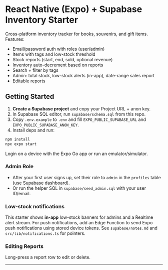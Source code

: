# React Native (Expo) + Supabase Inventory Starter

Cross-platform inventory tracker for books, souvenirs, and gift items.
Features:

- Email/password auth with roles (user/admin)
- Items with tags and low-stock threshold
- Stock reports (start, end, sold, optional revenue)
- Inventory auto-decrement based on reports
- Search + filter by tags
- Admin: total stock, low-stock alerts (in-app), date-range sales report
- Editable reports

## Getting Started

1. **Create a Supabase project** and copy your Project URL + anon key.
2. In Supabase SQL editor, run `supabase/schema.sql` from this repo.
3. Copy `.env.example` to `.env` and fill `EXPO_PUBLIC_SUPABASE_URL` and `EXPO_PUBLIC_SUPABASE_ANON_KEY`.
4. Install deps and run:

```bash
npm install
npx expo start
```

Login on a device with the Expo Go app or run an emulator/simulator.

### Admin Role

- After your first user signs up, set their role to `admin` in the `profiles` table (use Supabase dashboard).
- Or run the helper SQL in `supabase/seed_admin.sql` with your user ID/email.

### Low-stock notifications

This starter shows **in-app** low-stock banners for admins and a Realtime alert stream.
For push notifications, add an Edge Function to send Expo push notifications using stored device tokens.
See `supabase/notes.md` and `src/lib/notifications.ts` for pointers.

### Editing Reports

Long-press a report row to edit or delete.

---
